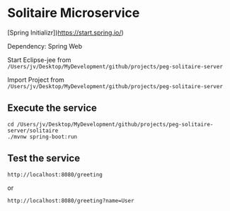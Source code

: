 
# Solitaire Microservice

[Spring Initializr])https://start.spring.io/)

Dependency: Spring Web

Start Eclipse-jee from `/Users/jv/Desktop/MyDevelopment/github/projects/peg-solitaire-server`

Import Project from `/Users/jv/Desktop/MyDevelopment/github/projects/peg-solitaire-server`

## Execute the service

```
cd /Users/jv/Desktop/MyDevelopment/github/projects/peg-solitaire-server/solitaire
./mvnw spring-boot:run
```

## Test the service

```
http://localhost:8080/greeting
```

or

```
http://localhost:8080/greeting?name=User
```


